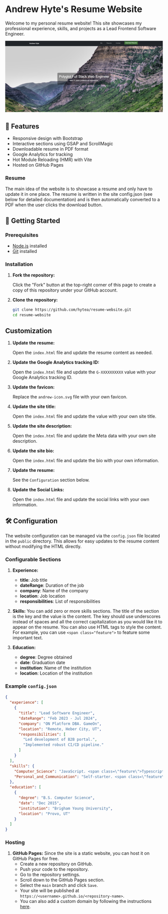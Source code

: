 # Andrew Hyte's Resume Website

Welcome to my personal resume website! This site showcases my professional experience, skills, and projects as a Lead Frontend Software Engineer.

![Screenshot of the Website](./public/ResumeWebsiteScreenShot.png)

## 🌟 Features

- Responsive design with Bootstrap
- Interactive sections using GSAP and ScrollMagic
- Downloadable resume in PDF format
- Google Analytics for tracking
- Hot Module Reloading (HMR) with Vite
- Hosted on GitHub Pages

### Resume

The main idea of the website is to showcase a resume and only have to update it in one place. The resume is written in the site config.json (see below for detailed documentation) and is then automatically converted to a PDF when the user clicks the download button.

## 🚀 Getting Started

### Prerequisites

- [Node.js](https://nodejs.org/) installed
- [Git](https://git-scm.com/) installed

### Installation

1. **Fork the repository:**

   Click the "Fork" button at the top-right corner of this page to create a copy of this repository under your GitHub account.

2. **Clone the repository:**

   ```bash
   git clone https://github.com/hytea/resume-website.git
   cd resume-website
   ```

## Customization

1. **Update the resume:**

   Open the `index.html` file and update the resume content as needed.

2. **Update the Google Analytics tracking ID:**

   Open the `index.html` file and update the `G-XXXXXXXXXX` value with your Google Analytics tracking ID.

3. **Update the favicon:**

   Replace the `andrew-icon.svg` file with your own favicon.

4. **Update the site title:**

   Open the `index.html` file and update the value with your own site title.

5. **Update the site description:**

   Open the `index.html` file and update the Meta data with your own site description.

6. **Update the site bio:**

   Open the `index.html` file and update the bio with your own information.

7. **Update the resume:**

   See the `Configuration` section below.

8. **Update the Social Links:**

   Open the `index.html` file and update the social links with your own information.

## 🛠 Configuration

The website configuration can be managed via the `config.json` file located in the `public` directory. This allows for easy updates to the resume content without modifying the HTML directly.

### Configurable Sections

1. **Experience:**

   - **title**: Job title
   - **dateRange**: Duration of the job
   - **company**: Name of the company
   - **location**: Job location
   - **responsibilities**: List of responsibilities

2. **Skills:**
   You can add zero or more skills sections. The title of the section is the key and the value is the content. The key should use underscores instead of spaces and all the correct capitalization as you would like it to appear on the resume. You can also use HTML tags to style the content. For example, you can use `<span class="feature">` to feature some important text.

3. **Education:**
   - **degree**: Degree obtained
   - **date**: Graduation date
   - **institution**: Name of the institution
   - **location**: Location of the institution

### Example `config.json`

```json
{
  "experience": [
    {
      "title": "Lead Software Engineer",
      "dateRange": "Feb 2023 - Jul 2024",
      "company": "ON Platform DBA. GameOn",
      "location": "Remote, Heber City, UT",
      "responsibilities": [
        "Led development of B2B portal.",
        "Implemented robust CI/CD pipeline."
      ]
    }
  ],
  "skills": {
    "Computer_Science": "JavaScript. <span class=\"feature\">Typescript</span>. React.",
    "Personal_and_Communication": "Self-starter. <span class=\"feature\">Team player</span>."
  },
  "education": [
    {
      "degree": "B.S. Computer Science",
      "date": "Dec 2015",
      "institution": "Brigham Young University",
      "location": "Provo, UT"
    }
  ]
}
```

### Hosting

1. **GitHub Pages:**
   Since the site is a static website, you can host it on GitHub Pages for free.
   - Create a new repository on GitHub.
   - Push your code to the repository.
   - Go to the repository settings.
   - Scroll down to the GitHub Pages section.
   - Select the `main` branch and click `Save`.
   - Your site will be published at `https://<username>.github.io/<repository-name>`.
   - You can also add a custom domain by following the instructions [here](https://docs.github.com/en/pages/configuring-a-custom-domain-for-your-github-pages-site).
